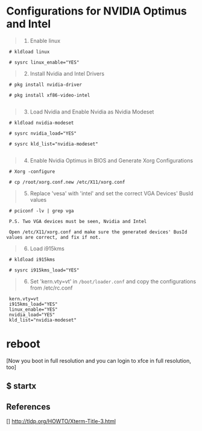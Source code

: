# Configurations for NVIDIA Optimus and Intel


> 1. Enable linux

```
 # kldload linux

 # sysrc linux_enable="YES"

```

> 2. Install Nvidia and Intel Drivers

```
 # pkg install nvidia-driver

 # pkg install xf86-video-intel
	
```

> 3. Load Nvidia and Enable Nvidia as Nvidia Modeset

```
 # kldload nvidia-modeset

 # sysrc nvidia_load="YES"

 # sysrc kld_list="nvidia-modeset"
 
``` 

> 4. Enable Nvidia Optimus in BIOS and Generate Xorg Configurations

```
 # Xorg -configure

 # cp /root/xorg.conf.new /etc/X11/xorg.conf

```

> 5. Replace 'vesa' with 'intel' and set the correct VGA Devices' BusId values

```
 # pciconf -lv | grep vga

 P.S. Two VGA devices must be seen, Nvidia and Intel

 Open /etc/X11/xorg.conf and make sure the generated devices' BusId values are correct, and fix if not.

```

> 6. Load i915kms

```
 # kldload i915kms

 # sysrc i915kms_load="YES"
```

> 6. Set 'kern.vty=vt' in `/boot/loader.conf` and copy the configurations from /etc/rc.conf

```
 kern.vty=vt
 i915kms_load="YES"
 linux_enable="YES"
 nvidia_load="YES"
 kld_list="nvidia-modeset"

```

# reboot

[Now you boot in full resolution and you can login to xfce in full resolution, too]

$ startx
------------------------------------------

## References
[] http://tldp.org/HOWTO/Xterm-Title-3.html
